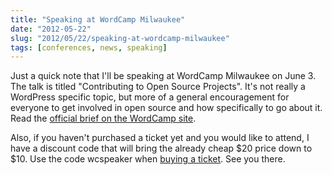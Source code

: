 ```yaml
---
title: "Speaking at WordCamp Milwaukee"
date: "2012-05-22"
slug: "2012/05/22/speaking-at-wordcamp-milwaukee"
tags: [conferences, news, speaking]
---
```

Just a quick note that I'll be speaking at WordCamp Milwaukee on June 3. The talk is titled "Contributing to Open Source Projects". It's not really a WordPress specific topic, but more of a general encouragement for everyone to get involved in open source and how specifically to go about it. Read the [official brief on the WordCamp site](http://2012.milwaukee.wordcamp.org/session/contributing-to-open-source-projects/).
<!--more-->
Also, if you haven't purchased a ticket yet and you would like to attend, I have a discount code that will bring the already cheap $20 price down to $10. Use the code wcspeaker when [buying a ticket](http://2012.milwaukee.wordcamp.org/tickets/). See you there.
